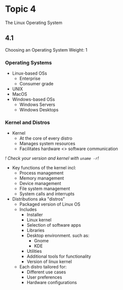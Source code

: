 # Topic 4
The Linux Operating System  

## 4.1
Choosing an Operating System
Weight: 1  

### Operating Systems
- Linux-based OSs
    - Enterprise
    - Consumer grade
- UNIX
- MacOS
- Windows-based OSs
    - Windows Servers
    - Windows Desktops

### Kernel and Distros
- Kernel
    - At the core of every distro
    - Manages system resources
    - Facilitates hardware <> software communication

*! Check your version and kernel with `uname -r`!*

- Key functions of the kernel incl:
    - Process management
    - Memory management 
    - Device management
    - File system management
    - System calls and interrupts
- Distributions aka "distros"
    - Packaged version of Linux OS
    - Includes
        - Installer
        - Linux kernel
        - Selection of software apps 
        - Libraries
        - Desktop environment. such as:
            - Gnome
            - KDE
        - Utilities
        - Additional tools for functionality
        - Version of linux kernel
    - Each distro tailored for:
        - Different use cases
        - User preferences
        - Hardware configurations